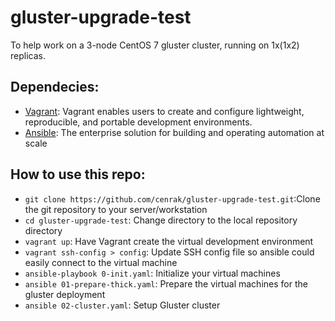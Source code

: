 # gluster-upgrade-test
To help work on a 3-node CentOS 7 gluster cluster, running on 1x(1x2) replicas.

## Dependecies:
* [Vagrant](https://www.vagrantup.com/): Vagrant enables users to create and configure lightweight, reproducible, and portable development environments. 
* [Ansible](https://www.ansible.com/): The enterprise solution for building and operating automation at scale

## How to use this repo:
* `git clone https://github.com/cenrak/gluster-upgrade-test.git`:Clone the git repository to your server/workstation 
* `cd gluster-upgrade-test`: Change directory to the local repository directory 
* `vagrant up`: Have Vagrant create the virtual development environment 
* `vagrant ssh-config > config`: Update SSH config file so ansible could easily connect to the virtual machine 
* `ansible-playbook 0-init.yaml`: Initialize your virtual machines 
* `ansible 01-prepare-thick.yaml`: Prepare the virtual machines for the gluster deployment 
* `ansible 02-cluster.yaml`: Setup Gluster cluster 
